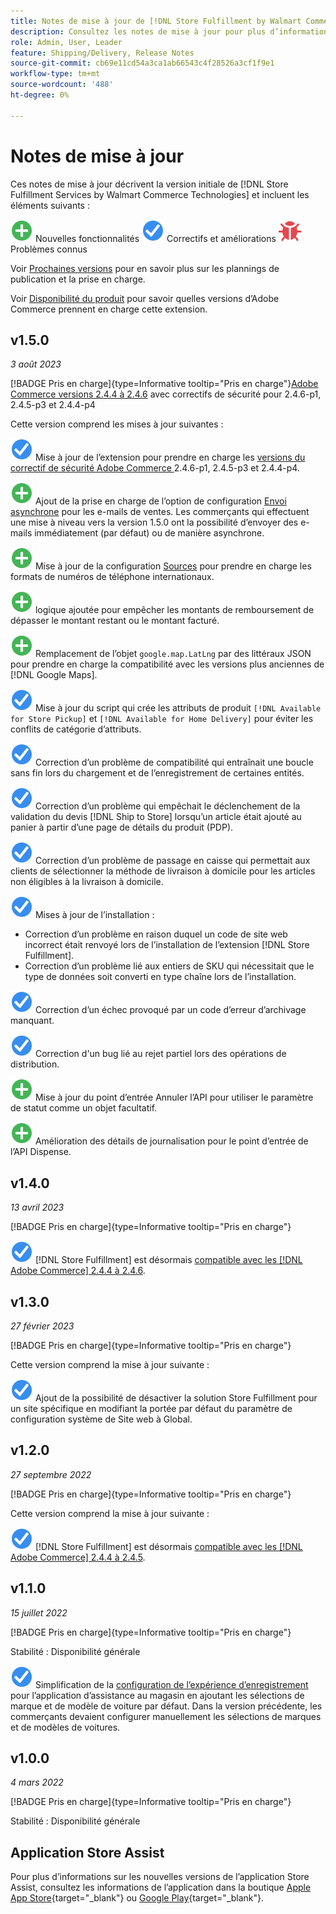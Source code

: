 ```yaml
---
title: Notes de mise à jour de [!DNL Store Fulfillment by Walmart Commerce Technologies]
description: Consultez les notes de mise à jour pour plus d’informations sur toutes  [!DNL Store Fulfillment by Walmart Commerce Technologies]  versions.
role: Admin, User, Leader
feature: Shipping/Delivery, Release Notes
source-git-commit: cb69e11cd54a3ca1ab66543c4f28526a3cf1f9e1
workflow-type: tm+mt
source-wordcount: '488'
ht-degree: 0%

---
```


# Notes de mise à jour

Ces notes de mise à jour décrivent la version initiale de [!DNL Store Fulfillment Services by Walmart Commerce Technologies] et incluent les éléments suivants :

![Nouveau](../assets/new.svg) Nouvelles fonctionnalités
![Correction d’un problème](../assets/fix.svg) Correctifs et améliorations
![Problème connu](../assets/bug.svg) Problèmes connus

Voir [Prochaines versions](https://experienceleague.adobe.com/docs/commerce-operations/release/planning/schedule.html) pour en savoir plus sur les plannings de publication et la prise en charge.

Voir [Disponibilité du produit](https://experienceleague.adobe.com/docs/commerce-operations/release/product-availability.html) pour savoir quelles versions d’Adobe Commerce prennent en charge cette extension.

## v1.5.0

*3 août 2023*

[!BADGE Pris en charge]{type=Informative tooltip="Pris en charge"}[Adobe Commerce versions 2.4.4 à 2.4.6](https://experienceleague.adobe.com/docs/commerce-operations/release/product-availability.html) avec correctifs de sécurité pour 2.4.6-p1, 2.4.5-p3 et 2.4.4-p4

Cette version comprend les mises à jour suivantes :

![Nouveau](../assets/fix.svg) Mise à jour de l’extension pour prendre en charge les [versions du correctif de sécurité Adobe Commerce ](https://experienceleague.adobe.com/docs/commerce-operations/release/notes/security-patches/overview.html) 2.4.6-p1, 2.4.5-p3 et 2.4.4-p4.

![Nouveau](../assets/new.svg)<!-- WMTP-918 --> Ajout de la prise en charge de l’option de configuration [Envoi asynchrone](sales-emails.md) pour les e-mails de ventes. Les commerçants qui effectuent une mise à niveau vers la version 1.5.0 ont la possibilité d’envoyer des e-mails immédiatement (par défaut) ou de manière asynchrone.

![Nouveau](../assets/new.svg)<!-- WMTP-916--> Mise à jour de la configuration [Sources](merchant-store-configuration.md) pour prendre en charge les formats de numéros de téléphone internationaux.

![Nouveau](../assets/new.svg) logique ajoutée pour empêcher les montants de remboursement de dépasser le montant restant ou le montant facturé.

![New](../assets/new.svg)<!-- WMTP-882 --> Remplacement de l’objet `google.map.LatLng` par des littéraux JSON pour prendre en charge la compatibilité avec les versions plus anciennes de [!DNL Google Maps].

![Correction d’un problème](../assets/fix.svg)<!-- WMTP- --> Mise à jour du script qui crée les attributs de produit `[!DNL Available for Store Pickup]` et `[!DNL Available for Home Delivery]` pour éviter les conflits de catégorie d’attributs.

![Correction d’un problème](../assets/fix.svg)<!-- WMTP-915 --> Correction d’un problème de compatibilité qui entraînait une boucle sans fin lors du chargement et de l’enregistrement de certaines entités.

![Correction d’un problème](../assets/fix.svg)<!-- WMTP-921 --> Correction d’un problème qui empêchait le déclenchement de la validation du devis [!DNL Ship to Store] lorsqu’un article était ajouté au panier à partir d’une page de détails du produit (PDP).

![Correction d’un problème](../assets/fix.svg)<!-- WMTP- 932 --> Correction d’un problème de passage en caisse qui permettait aux clients de sélectionner la méthode de livraison à domicile pour les articles non éligibles à la livraison à domicile.

![Problème résolu](../assets/fix.svg) Mises à jour de l’installation :

- <!-- WMTP-880--> Correction d’un problème en raison duquel un code de site web incorrect était renvoyé lors de l’installation de l’extension [!DNL Store Fulfillment].

- <!-- WMTP-878--> Correction d’un problème lié aux entiers de SKU qui nécessitait que le type de données soit converti en type chaîne lors de l’installation.

![Correction d’un problème](../assets/fix.svg)<!-- WMTP-915--> Correction d’un échec provoqué par un code d’erreur d’archivage manquant.

![Correction d&#39;un problème](../assets/fix.svg)<!-- WMTP-932 --> Correction d&#39;un bug lié au rejet partiel lors des opérations de distribution.

![Nouveau](../assets/new.svg)<!-- WMTP-953 --> Mise à jour du point d’entrée Annuler l’API pour utiliser le paramètre de statut comme un objet facultatif.

![Nouveau](../assets/new.svg)<!-- WMTP-960 --> Amélioration des détails de journalisation pour le point d’entrée de l’API Dispense.

## v1.4.0

*13 avril 2023*

[!BADGE Pris en charge]{type=Informative tooltip="Pris en charge"}

![Nouveau](../assets/fix.svg) [!DNL Store Fulfillment] est désormais [compatible avec les  [!DNL Adobe Commerce] 2.4.4 à 2.4.6](https://experienceleague.adobe.com/docs/commerce-operations/release/product-availability.html).


## v1.3.0

*27 février 2023*

[!BADGE Pris en charge]{type=Informative tooltip="Pris en charge"}

Cette version comprend la mise à jour suivante :

![Nouveau](../assets/fix.svg)<!-- WMTP-795 --> Ajout de la possibilité de désactiver la solution Store Fulfillment pour un site spécifique en modifiant la portée par défaut du paramètre de configuration système de Site web à Global.

## v1.2.0

*27 septembre 2022*

[!BADGE Pris en charge]{type=Informative tooltip="Pris en charge"}

Cette version comprend la mise à jour suivante :

![Nouveau](../assets/fix.svg) [!DNL Store Fulfillment] est désormais [compatible avec les  [!DNL Adobe Commerce] 2.4.4 à 2.4.5](https://experienceleague.adobe.com/docs/commerce-operations/release/product-availability.html).


## v1.1.0

*15 juillet 2022*

[!BADGE Pris en charge]{type=Informative tooltip="Pris en charge"}

Stabilité : Disponibilité générale

![Nouveau](../assets/fix.svg)<!-- WMTP-731 --> Simplification de la [configuration de l’expérience d’enregistrement](check-in-experience-setup.md) pour l’application d’assistance au magasin en ajoutant les sélections de marque et de modèle de voiture par défaut. Dans la version précédente, les commerçants devaient configurer manuellement les sélections de marques et de modèles de voitures.

## v1.0.0

*4 mars 2022*

[!BADGE Pris en charge]{type=Informative tooltip="Pris en charge"}

Stabilité : Disponibilité générale

## Application Store Assist

Pour plus d’informations sur les nouvelles versions de l’application Store Assist, consultez les informations de l’application dans la boutique [Apple App Store](https://apps.apple.com/us/app/store-assist-by-walmart/id1609281539){target="_blank"} ou [Google Play](https://play.google.com/store/apps/details?id=com.walmart.faas.storeassist){target="_blank"}.
